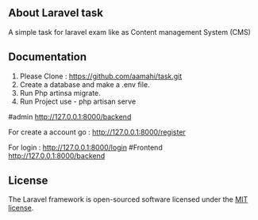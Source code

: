 

## About Laravel task

A simple task for laravel exam like as Content management System (CMS)

## Documentation
1) Please Clone : https://github.com/aamahi/task.git
2) Create a database and make a .env file.
3) Run Php artinsa migrate.
2) Run Project use - php artisan serve

#admin
http://127.0.0.1:8000/backend

For create a account go : http://127.0.0.1:8000/register

For login : http://127.0.0.1:8000/login
#Frontend
http://127.0.0.1:8000/backend
## License

The Laravel framework is open-sourced software licensed under the [MIT license](https://opensource.org/licenses/MIT).
